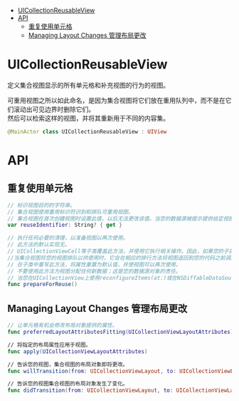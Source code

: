 <!-- TOC -->

- [UICollectionReusableView](#uicollectionreusableview)
- [API](#api)
    - [重复使用单元格](#重复使用单元格)
    - [Managing Layout Changes 管理布局更改](#managing-layout-changes-管理布局更改)

<!-- /TOC -->

# UICollectionReusableView

定义集合视图显示的所有单元格和补充视图的行为的视图。

可重用视图之所以如此命名，是因为集合视图将它们放在重用队列中，而不是在它们滚动出可见边界时删除它们。  
然后可以检索这样的视图，并将其重新用于不同的内容集。

```swift
@MainActor class UICollectionReusableView : UIView
```

# API

## 重复使用单元格

```swift
// 标识视图目的的字符串。
// 集合视图使用重用标识符识别和排队可重用视图。
// 集合视图在首次创建视图时设置此值，以后无法更改该值。当您的数据源被提示提供给定视图时，它可以使用重用标识符对适当类型的视图进行排行。
var reuseIdentifier: String? { get }

// 执行任何必要的清理，以准备视图以再次使用。
// 此方法的默认实现无。
// UICollectionViewCell等子类覆盖此方法，并使用它执行相关操作。因此，如果您的子类是UICollectionViewCell或其他中级类的后代，请调用super以确保您的类获得父类的行为。
//当集合视图将您的视图排队以供使用时，它会在相应的排行方法将视图返回到您的代码之前调用此方法。
// 在子类中重写此方法，将属性重置为默认值，并使视图可以再次使用。
// 不要使用此方法为视图分配任何新数据；这是您的数据源对象的责任。
// 当您在UICollectionView上使用reconfigureItems(at:)或在NSDiffableDataSourceSnapshot上使用reconfigureItems(_:)来更新现有单元格的内容时，集合视图不会调用此方法。
func prepareForReuse()
```

## Managing Layout Changes 管理布局更改

```swift
// 让单元格有机会修改布局对象提供的属性。
func preferredLayoutAttributesFitting(UICollectionViewLayoutAttributes) -> UICollectionViewLayoutAttributes

// 将指定的布局属性应用于视图。
func apply(UICollectionViewLayoutAttributes)

// 告诉您的视图，集合视图的布局对象即将更改。
func willTransition(from: UICollectionViewLayout, to: UICollectionViewLayout)

// 告诉您的视图集合视图的布局对象发生了变化。
func didTransition(from: UICollectionViewLayout, to: UICollectionViewLayout)
```